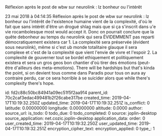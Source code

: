 Réflexion après le post de wbw sur neurolink : lz bonheur ou l\'intérêt

23 mai 2018 à 04:14:35
Réflexion après le post de wbw sur neurolink : lz bonheur ou l\'intérêt
de l\'existence humaine vient de la complexité, d\'où le fait que sans
intérêt d\'être un drogué shlag mais que si ça s\'inscrit dans u\'e vie
rocambolesque most would accept it. Donc on pourrait conclure que la
quête debonheur au temps du neurolink qui sera ÉVIDEMMENT pas reparti
démocratiquement existera car 1. La complexité sera préservée (évident
sous neurolink), même si c\'est ub monde totalitaire glauque il sera
complexe et c\'est de la complexité que vient l\'envie de vivre et
l\'espoir 2. La complexité de gouverner tout se bordel ethiquement et
politiquement existera et sera un gros geos bon chantier d\'où tirer des
émotions (peut-être d\'ailleurs des meta-emotions). There will be
hardships but that\'s kinda the point, si on devient tous comme dans
Paradis pour tous on aura ay contraire perdu, car ce sera horrible à se
suicider alors que while there\'s complexity there\'s hope.


id: fd2c88c50bc84941a09ec51f5f2aa914
parent_id: 70c2caf3edac499481b2f26cabe317be
created_time: 2019-04-17T10:19:32.250Z
updated_time: 2019-04-17T10:19:32.251Z
is_conflict: 0
latitude: 0.00000000
longitude: 0.00000000
altitude: 0.0000
author: 
source_url: 
is_todo: 0
todo_due: 0
todo_completed: 0
source: joplin-desktop
source_application: net.cozic.joplin-desktop
application_data: 
order: 0
user_created_time: 2019-04-17T10:19:32.250Z
user_updated_time: 2019-04-17T10:19:32.251Z
encryption_cipher_text: 
encryption_applied: 0
type_: 1